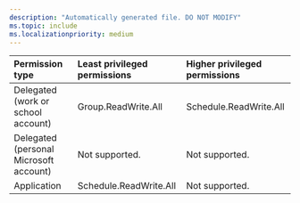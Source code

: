 ```yaml
---
description: "Automatically generated file. DO NOT MODIFY"
ms.topic: include
ms.localizationpriority: medium
---
```


|Permission type|Least privileged permissions|Higher privileged permissions|
|:---|:---|:---|
|Delegated (work or school account)|Group.ReadWrite.All|Schedule.ReadWrite.All|
|Delegated (personal Microsoft account)|Not supported.|Not supported.|
|Application|Schedule.ReadWrite.All|Not supported.|

